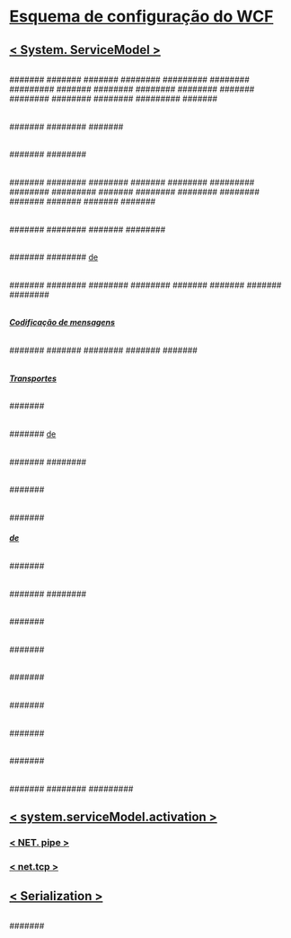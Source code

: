 # [Esquema de configuração do WCF](index.md)
## [< System. ServiceModel >](system-servicemodel.md)
### [<behaviors>](behaviors.md)
#### [<endpointBehaviors>](endpointbehaviors.md)
##### [<behavior>](behavior-of-endpointbehaviors.md)
###### [<clientCredentials>](clientcredentials.md)
####### [<clientCertificate>](clientcertificate-of-clientcredentials-element.md)
####### [<httpDigest>](httpdigest-element.md)
####### [<issuedToken>](issuedtoken.md)
######## [<issuerChannelBehaviors>](issuerchannelbehaviors-element.md)
######### [<add>](add-of-issuerchannelbehaviors.md)
######## [<localIssuer>](localissuer.md)
######### [<headers>](headers-element.md)
####### [<peer>](peer-of-clientcredentials-element.md)
######## [<certificate>](certificate-element.md)
######## [<messageSenderAuthentication>](messagesenderauthentication-element.md)
######## [<peerAuthentication>](peerauthentication-element.md)
####### [<serviceCertificate>](servicecertificate-of-clientcredentials-element.md)
######## [<authentication>](authentication-of-servicecertificate-element.md)
######## [<defaultCertificate>](defaultcertificate-element.md)
######## [<scopedCertificates>](scopedcertificates-element.md)
######### [<add>](add-of-scopedcertificates-element.md)
####### [<windows>](windows-of-clientcredentials-element.md)
###### [<callbackDebug>](callbackdebug.md)
###### [<callbackTimeouts>](callbacktimeouts.md)
###### [<clientVia>](clientvia.md)
###### [<dataContractSerializer>](datacontractserializer.md)
###### [<dispatcherSynchronization>](dispatchersynchronization.md)
###### [<enableWebScript>](enablewebscript.md)
###### [<endpointDiscovery>](endpointdiscovery.md)
####### [<scopes>](scopes.md)
######## [<add>](add-of-scopes.md)
####### [<extensions>](extensions.md)
###### [<soapProcessing>](soapprocessing.md)
###### [<synchronousReceive>](synchronousreceive-element.md)
###### [<transactedBatching>](transactedbatching.md)
###### [<webHttp>](webhttp.md)
#### [<serviceBehaviors>](servicebehaviors.md)
##### [<behavior>](behavior-of-servicebehaviors.md)
###### [<dataContractSerializer>](datacontractserializer-element.md)
###### [<persistenceProvider>](persistenceprovider.md)
###### [<routing>](routing-of-servicebehavior.md)
###### [<serviceAuthenticationManager>](serviceauthenticationmanager.md)
###### [<serviceAuthorization>](serviceauthorization-element.md)
####### [<authorizationPolicies>](authorizationpolicies.md)
######## [<add>](add-of-authorizationpolicies.md)
###### [<serviceCredentials>](servicecredentials.md)
####### [<clientCertificate>](clientcertificate-of-servicecredentials.md)
######## [<authentication>](authentication-of-clientcertificate-element.md)
######## [<certificate>](certificate-of-clientcertificate-element.md)
####### [<issuedTokenAuthentication>](issuedtokenauthentication-of-servicecredentials.md)
######## [<allowedAudienceUris>](allowedaudienceuris.md)
######### [<add>](add-of-allowedaudienceuris.md)
######## [<knownCertificates>](knowncertificates.md)
######### [<add>](add-of-knowncertificates.md)
####### [<peer>](peer-of-servicecredentials.md)
######## [<certificate>](certificate-of-peer.md)
######## [<messageSenderAuthentication>](messagesenderauthentication.md)
######## [<peerAuthentication>](peerauthentication.md)
####### [<serviceCertificate>](servicecertificate-of-servicecredentials.md)
####### [<secureConversationAuthentication>](secureconversationauthentication-of-servicecredential.md)
####### [<userNameAuthentication>](usernameauthentication.md)
####### [<windowsAuthentication>](windowsauthentication-of-servicecredentials.md)
###### [<serviceDebug>](servicedebug.md)
###### [<serviceDiscovery>](servicediscovery.md)
###### [<serviceMetadata>](servicemetadata.md)
###### [<serviceSecurityAudit>](servicesecurityaudit.md)
###### [<serviceThrottling>](servicethrottling.md)
###### [<serviceTimeouts>](servicetimeouts.md)
###### [<workflowRuntime>](workflowruntime.md)
####### [<commonParameters>](commonparameters.md)
######## [<add>](add-of-commonparameters.md)
####### [<services>](services-of-workflowruntime.md)
######## [<add>](add-of-services.md)
###### [<useRequestHeadersForMetadataAddress>](userequestheadersformetadataaddress.md)
####### [<defaultPorts>](defaultports.md)
######## [<add>de<defaultPorts>](add-of-defaultports.md)
### [<bindings>](bindings.md)
#### [<basicHttpBinding>](basichttpbinding.md)
##### [<security>](security-of-basichttpbinding.md)
###### [<message>](message-of-basichttpbinding.md)
###### [<transport>](transport-of-basichttpbinding.md)
#### [<basicHttpContextBinding>](basichttpcontextbinding.md)
#### [<mexHttpBinding>](mexhttpbinding.md)
#### [<mexHttpsBinding>](mexhttpsbinding.md)
#### [<mexNamedPipeBinding>](mexnamedpipebinding.md)
#### [<mexTcpBinding>](mextcpbinding.md)
#### [<msmqIntegrationBinding>](msmqintegrationbinding.md)
##### [<security>](security-of-msmqintegrationbinding.md)
###### [<transport>](transport-of-msmqintegrationbinding.md)
#### [<netMsmqBinding>](netmsmqbinding.md)
##### [<security>](security-of-netmsmqbinding.md)
###### [<message>](message-of-netmsmqbinding.md)
###### [<transport>](transport-of-netmsmqbinding.md)
#### [<netNamedPipeBinding>](netnamedpipebinding.md)
##### [<security>](security-of-netnamedpipebinding.md)
###### [<transport>](transport-of-netnamedpipebinding.md)
#### [<netPeerTcpBinding>](netpeertcpbinding.md)
##### [<resolver>](resolver.md)
###### [<custom>](custom.md)
##### [<security>](security-of-netpeerbinding.md)
###### [<transport>](transport-of-netpeertcpbinding.md)
#### [<netTcpBinding>](nettcpbinding.md)
##### [<security>](security-of-nettcpbinding.md)
###### [<transport>](transport-of-nettcpbinding.md)
###### [<message>](message-element-of-nettcpbinding.md)
#### [<netTcpContextBinding>](nettcpcontextbinding.md)
#### [<webHttpBinding>](webhttpbinding.md)
##### [<security>](security-of-webhttpbinding.md)
###### [<transport>](transport-of-webhttpbinding.md)
#### [<wsDualHttpBinding>](wsdualhttpbinding.md)
##### [<security>](security-of-wsdualhttpbinding.md)
###### [<message>](message-of-wsdualhttpbinding.md)
#### [<wsFederationHttpBinding>](wsfederationhttpbinding.md)
##### [<security>](security-of-wsfederationhttpbinding.md)
###### [<message>](message-element-of-wsfederationhttpbinding.md)
####### [<claimTypeRequirements>](claimtyperequirements-for-message.md)
######## [<add>](add-of-claimtyperequirements-element.md)
######## [<remove>](remove-of-claimtyperequirements-element.md)
######## [<clear>](clear-of-claimtyperequirements-element.md)
####### [<issuer>](issuer.md)
####### [<issuerMetadata>](issuermetadata.md)
####### [<tokenRequestParameters>](tokenrequestparameters.md)
######## [<xmlElement>](xmlelement.md)
#### [<wsHttpBinding>](wshttpbinding.md)
##### [<security>](security-of-wshttpbinding.md)
###### [<message>](message-of-wshttpbinding.md)
###### [<transport>](transport-of-wshttpbinding.md)
#### [<wsHttpContextBinding>](wshttpcontextbinding.md)
#### [<ws2007FederationHttpBinding>](ws2007federationhttpbinding.md)
##### [<security>](security-element-of-ws2007federationhttpbinding.md)
###### [<message>](message-element-of-ws2007federationhttpbinding.md)
#### [<ws2007HttpBinding>](ws2007httpbinding.md)
##### [<security>](security-of-ws2007httpbinding.md)
###### [<message>](message-of-ws2007httpbinding.md)
###### [<transport>](transport-of-ws2007httpbinding.md)
#### [<customBinding>](custombinding.md)
##### [<compositeDuplex>](compositeduplex.md)
##### [<discoveryClient>](discoveryclient.md)
##### [Codificação de mensagens](message-encoding.md)
###### [<binaryMessageEncoding>](binarymessageencoding.md)
###### [<mtomMessageEncoding>](mtommessageencoding.md)
###### [<textMessageEncoding>](textmessageencoding.md)
###### [<webMessageEncoding>](webmessageencoding.md)
###### [<byteStreamMessageEncoding>](bytestreammessageencoding.md)
##### [<oneWay>](oneway.md)
###### [<channelPoolSettings>](channelpoolsettings.md)
##### [<pnrpPeerResolver>](pnrppeerresolver.md)
##### [<privacyNoticeAt>](privacynoticeat.md)
##### [<reliableSession>](reliablesession.md)
##### [<security>](security-of-custombinding.md)
###### [<issuedTokenParameters>](issuedtokenparameters.md)
####### [<additionalRequestParameters>](additionalrequestparameters-element.md)
####### [<claimTypeRequirements>](claimtyperequirements-element.md)
######## [<add>](add-of-claimtyperequirements.md)
####### [<issuer>](issuer-of-issuedtokenparameters.md)
####### [<issuerMetadata>](issuermetadata-of-issuedtokenparameters.md)
###### [<localClientSettings>](localclientsettings-element.md)
###### [<localServiceSettings>](localservicesettings-element.md)
###### [<secureConversationBootstrap>](secureconversationbootstrap.md)
##### [<sslStreamSecurity>](sslstreamsecurity.md)
##### [<transactionFlow>](transactionflow.md)
##### [Transportes](transports.md)
###### [<httpTransport>](httptransport.md)
###### [<httpsTransport>](httpstransport.md)
###### [<msmqIntegration>](msmqintegration.md)
####### [<msmqTransportSecurity>](msmqtransportsecurity.md)
###### [<msmqTransport>](msmqtransport.md)
###### [<namedPipeTransport>](namedpipetransport.md)
####### [<connectionPoolSettings>de<namedPipeTransport>](connectionpoolsettings.md)
###### [<peerTransport>](peertransport.md)
####### [<security>](security-of-peertransport.md)
######## [<transport>](transport-of-peertransport.md)
###### [<tcpTransport>](tcptransport.md)
####### [<connectionPoolSettings>](connectionpoolsettings-of-tcptransport.md)
##### [<unrecognizedPolicyAssertion>](unrecognizedpolicyassertion.md)
##### [<useManagedPresentation>](usemanagedpresentation.md)
##### [<windowsStreamSecurity>](windowsstreamsecurity.md)
#### [<netHttpBinding>](nethttpbinding.md)
##### [<security>](security-of-nethttpbinding.md)
###### [<message>](message-of-nethttpbinding.md)
###### [<transport>](transport-of-nethttpbinding.md)
##### [<webSocketSettings>](websocketsettings.md)
#### [<netHttpsBinding>](nethttpsbinding.md)
#### [<udpBinding>](udpbinding.md)
### [<client>](client.md)
#### [<endpoint>](endpoint-of-client.md)
##### [<headers>](headers.md)
##### [<identity>](identity.md)
###### [<certificate>](certificate-for-identity.md)
###### [<certificateReference>](certificatereference-for-identity.md)
###### [<dns>](dns.md)
###### [<rsa>](rsa.md)
###### [<servicePrincipalName>](serviceprincipalname.md)
###### [<userPrincipalName>](userprincipalname.md)
#### [<metadata>](metadata.md)
##### [<wsdlImporters>](wsdlimporters.md)
###### [<wsdlImporter>](wsdlimporter.md)
##### [<policyImporters>](policyimporters.md)
###### [<policyImporter>](policyimporter.md)
### [<comContracts>](comcontracts.md)
#### [<comContract>](comcontract.md)
##### [<exposedMethods>](exposedmethods.md)
###### [<exposedMethod>](exposedmethod.md)
##### [<persistableTypes>](persistabletypes.md)
###### [<persistableType>](persistabletype.md)
##### [<userDefinedTypes>](userdefinedtypes.md)
###### [<userDefinedType>](userdefinedtype.md)
### [<commonBehaviors>](commonbehaviors.md)
### [<diagnostics>](diagnostics.md)
#### [<endToEndTracing>](endtoendtracing.md)
#### [<messageLogging>](messagelogging.md)
##### [<filters>](filters.md)
###### [<add>](add-of-filters.md)
### [<extensions>](extensions-section.md)
#### [<behaviorExtensions>](behaviorextensions.md)
#### [<bindingElementExtensions>](bindingelementextensions.md)
#### [<bindingExtensions>](bindingextensions.md)
#### [<endpointExtensions>](endpointextensions.md)
### [<protocolMapping>](protocolmapping.md)
#### [<add>](add-of-protocolmapping.md)
### [<routing>](routing.md)
#### [<backupLists>](backuplists.md)
##### [<backupList>](backuplist.md)
###### [<add>](add-of-backuplist.md)
#### [<filters>](filters-of-routing.md)
##### [<filter>](filter.md)
#### [<filterTables>](filtertables.md)
##### [<filterTable>](filtertable.md)
###### [<entries>](entries.md)
####### [<add>](add-of-entries.md)
#### [<namespaceTable>](namespacetable.md)
##### [<add>de<namespaceTable>](add-of-namespacetable.md)
### [<serviceHostingEnvironment>](servicehostingenvironment.md)
#### [<baseAddressPrefixFilters>](baseaddressprefixfilters.md)
##### [<add>](add-of-baseaddressprefixfilter.md)
#### [<serviceActivations>](serviceactivations.md)
##### [<add>](add-of-serviceactivations.md)
#### [<transportConfigurationTypes>](transportconfigurationtypes.md)
##### [<add>](add-of-transportconfigurationtype.md)
### [<services>](services.md)
#### [<service>](service.md)
##### [<host>](host.md)
###### [<baseAddresses>](baseaddresses.md)
####### [<add>](add-of-baseaddresses.md)
###### [<timeOuts>](timeouts.md)
##### [<endpoint>](endpoint-element.md)
### [<standardEndpoints>](standardendpoints.md)
#### [<announcementEndpoint>](announcementendpoint.md)
#### [<discoveryEndpoint>](discoveryendpoint.md)
#### [<dynamicEndpoint>](dynamicendpoint.md)
##### [<discoveryClientSettings>](discoveryclientsettings.md)
###### [<findCriteria>](findcriteria.md)
####### [<contractTypeNames>](contracttypenames.md)
######## [<add>](add-of-contracttypenames.md)
#### [<mexEndpoint>](mexendpoint.md)
#### [<udpAnnoucementEndpoint>](udpannoucementendpoint.md)
##### [<udpTransportSettings>](udptransportsettings-of-udpannouncementendpoint.md)
#### [<udpDiscoveryEndpoint>](udpdiscoveryendpoint.md)
##### [<udpTransportSettings>](udptransportsettings.md)
#### [<webHttpEndpoint>](webhttpendpoint.md)
#### [<webScriptEndpoint>](webscriptendpoint.md)
#### [<workflowControlEndpoint>](workflowcontrolendpoint.md)
### [<tracking>](tracking-of-wcf.md)
#### [<participants>](participants-of-wcf.md)
##### [<add>](add-of-wcf.md)
#### [<trackingProfile>](trackingprofile-of-wcf.md)
##### [<workflow>](workflow-of-wcf.md)
###### [<activityScheduledQueries>](activityscheduledqueries-of-wcf.md)
####### [<activityScheduledQuery>](activityscheduledquery-of-wcf.md)
###### [<activityStateQueries>](activitystatequeries-of-wcf.md)
####### [<activityStateQuery>](activitystatequery-of-wcf.md)
###### [<bookmarkResumptionQueries>](bookmarkresumptionqueries-of-wcf.md)
####### [<bookmarkResumptionQuery>](bookmarkresumptionquery-of-wcf.md)
###### [<cancelRequestedQueries>](cancelrequestedqueries-of-wcf.md)
####### [<cancelRequestedQuery>](cancelrequestedquery-of-wcf.md)
###### [<customTrackingQueries>](customtrackingqueries-of-wcf.md)
####### [<customTrackingQuery>](customtrackingquery-of-wcf.md)
###### [<faultPropagationQueries>](faultpropagationqueries-of-wcf.md)
####### [<faultPropagationQuery>](faultpropagationquery-of-wcf.md)
###### [<workflowInstanceQueries>](workflowinstancequeries-of-wcf.md)
####### [<workflowInstanceQuery>](workflowinstancequery-of-wcf.md)
######## [<states>](states-of-wcf-workflowinstancequery.md)
######### [<state>](state-of-wcf-workflowinstancequery.md)
## [< system.serviceModel.activation >](system-servicemodel-activation.md)
### [<diagnostics>](diagnostics-for-activation.md)
### [< NET. pipe >](net-pipe.md)
#### [<allowAccounts>](allowaccounts.md)
##### [<add>](add-of-allowaccounts.md)
### [< net.tcp >](net-tcp.md)
## [< Serialization >](system-runtime-serialization.md)
### [<dataContractSerializer>](datacontractserializer-of-system-runtime-serialization.md)
#### [<declaredTypes>](declaredtypes.md)
##### [<add>](add-of-declaredtypes-element.md)
###### [<knownType>](knowntype.md)
####### [<parameter>](parameter.md)

